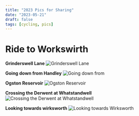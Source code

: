 ```yaml
---
title: "2023 Pics for Sharing"
date: "2023-05-21"
draft: false
tags: [cycling, pics]
---
```


# Ride to Workswirth

**Grinderswell Lane**
![Grinderswell Lane](20230521_135700.jpg)

**Going down from Handley**
![Going down from ](20230521_133358.jpg)

**Ogston Reservoir**
![Ogston Reservoir](20230521_133451.jpg)

**Crossing the Derwent at Whatstandwell**
![Crossing the Derwent at Whatstandwell](20230521_122705.jpg)

**Looking towards wirksworth**
![Looking towards Wirksworth](20230521_121114.jpg)
